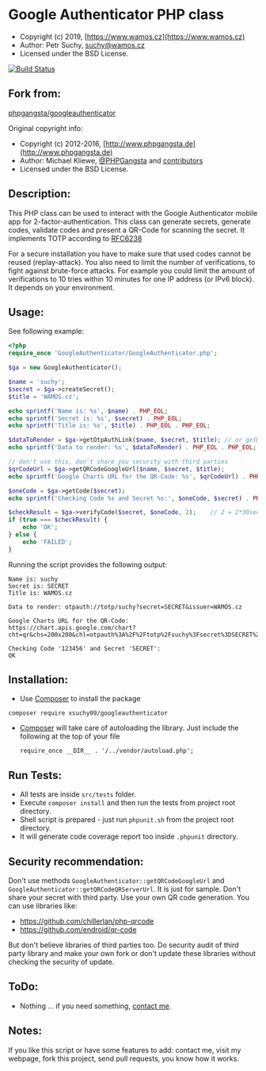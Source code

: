 Google Authenticator PHP class
==============================

* Copyright (c) 2019, [https://www.wamos.cz](https://www.wamos.cz)
* Author: Petr Suchy, [suchy@wamos.cz](mailto:suchy@wamos.cz)
* Licensed under the BSD License.

[![Build Status](https://travis-ci.org/xsuchy09/GoogleAuthenticator.svg?branch=master)](https://travis-ci.org/xsuchy09/GoogleAuthenticator)

Fork from:
-----
[phpgangsta/googleauthenticator](https://github.com/PHPGangsta/GoogleAuthenticator)

Original copyright info:
* Copyright (c) 2012-2016, [http://www.phpgangsta.de](http://www.phpgangsta.de)
* Author: Michael Kliewe, [@PHPGangsta](http://twitter.com/PHPGangsta) and [contributors](https://github.com/PHPGangsta/GoogleAuthenticator/graphs/contributors)
* Licensed under the BSD License.

Description:
-----

This PHP class can be used to interact with the Google Authenticator mobile app for 2-factor-authentication. This class
can generate secrets, generate codes, validate codes and present a QR-Code for scanning the secret. It implements TOTP 
according to [RFC6238](https://tools.ietf.org/html/rfc6238)

For a secure installation you have to make sure that used codes cannot be reused (replay-attack). You also need to
limit the number of verifications, to fight against brute-force attacks. For example you could limit the amount of
verifications to 10 tries within 10 minutes for one IP address (or IPv6 block). It depends on your environment.

Usage:
------

See following example:

```php
<?php
require_once 'GoogleAuthenticator/GoogleAuthenticator.php';

$ga = new GoogleAuthenticator();

$name = 'suchy';
$secret = $ga->createSecret();
$title = 'WAMOS.cz';

echo sprintf('Name is: %s', $name) . PHP_EOL;
echo sprintf('Secret is: %s', $secret) . PHP_EOL;
echo sprintf('Title is: %s', $title) . PHP_EOL . PHP_EOL;

$dataToRender = $ga->getOtpAuthLink($name, $secret, $title); // or getDataToRender method - just alis
echo sprintf('Data to render: %s', $dataToRender) . PHP_EOL . PHP_EOL;

// don't use this, don't share you security with third parties
$qrCodeUrl = $ga->getQRCodeGoogleUrl($name, $secret, $title);
echo sprintf('Google Charts URL for the QR-Code: %s', $qrCodeUrl) . PHP_EOL . PHP_EOL;

$oneCode = $ga->getCode($secret);
echo sprintf('Checking Code %s and Secret %s:', $oneCode, $secret) . PHP_EOL;

$checkResult = $ga->verifyCode($secret, $oneCode, 2);    // 2 = 2*30sec clock tolerance
if (true === $checkResult) {
    echo 'OK';
} else {
    echo 'FAILED';
}
```
Running the script provides the following output:
```
Name is: suchy
Secret is: SECRET
Title is: WAMOS.cz

Data to render: otpauth://totp/suchy?secret=SECRET&issuer=WAMOS.cz

Google Charts URL for the QR-Code: https://chart.apis.google.com/chart?cht=qr&chs=200x200&chl=otpauth%3A%2F%2Ftotp%2Fsuchy%3Fsecret%3DSECRET%26issuer%3DWAMOS.cz&chld=M|0

Checking Code '123456' and Secret 'SECRET':
OK
```

Installation:
-------------

- Use [Composer](https://getcomposer.org/doc/01-basic-usage.md) to
  install the package
  
```composer require xsuchy09/googleauthenticator```

- [Composer](https://getcomposer.org/doc/01-basic-usage.md) will take care of autoloading
  the library. Just include the following at the top of your file

  `require_once __DIR__ . '/../vendor/autoload.php';`

Run Tests:
----------

- All tests are inside `src/tests` folder.
- Execute `composer install` and then run the tests from project root directory.
- Shell script is prepared - just run `phpunit.sh` from the project root directory.
- It will generate code coverage report too inside `.phpunit` directory.


Security recommendation:
-----
Don't use methods `GoogleAuthenticator::getQRCodeGoogleUrl` and `GoogleAuthenticator::getQRCodeQRServerUrl`.
It is just for sample. Don't share your secret with third party. Use 
your own QR code generation. You can use libraries like:
- https://github.com/chillerlan/php-qrcode
- https://github.com/endroid/qr-code

But don't believe libraries of third parties too. Do security audit of 
third party library and make your own fork or don't update these 
libraries without checking the security of update. 


ToDo:
-----
- Nothing ... if you need something, [contact me](mailto:suchy@wamos.cz).

Notes:
------

If you like this script or have some features to add: contact me, visit my webpage, fork this project, send pull requests, you know how it works.
